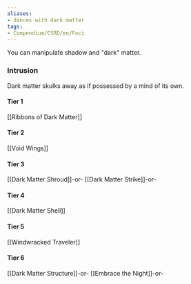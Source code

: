 ```yaml
---
aliases:
- dances with dark matter
tags:
- Compendium/CSRD/en/Foci
---
```


You can manipulate shadow and "dark" matter.
 ### Intrusion
Dark matter skulks away as if possessed by a mind of its own.

#### Tier 1
[[Ribbons of Dark Matter]]
#### Tier 2
[[Void Wings]]
#### Tier 3
[[Dark Matter Shroud]]-or-
[[Dark Matter Strike]]-or-
#### Tier 4
[[Dark Matter Shell]]
#### Tier 5
[[Windwracked Traveler]]
#### Tier 6
[[Dark Matter Structure]]-or-
[[Embrace the Night]]-or-
